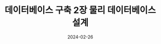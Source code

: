 ---
title: "데이터베이스 구축 2장 물리 데이터베이스 설계"
excerpt: "물리 데이터베이스 설계"

wirter: Myeongwoo Yoon
categories:
  - 정보처리기사
tags:
  - 정보처리기사

toc: true
toc_sticky: true
 
date: 2024-02-26
last_modified_at: 2024-02-26
---
